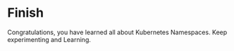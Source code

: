 # Finish

Congratulations, you have learned all about Kubernetes Namespaces. Keep experimenting and Learning.
